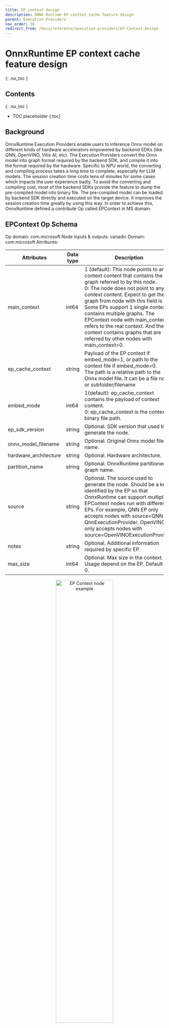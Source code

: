 ```yaml
---
title: EP context design
description: ONNX Runtime EP context cache feature design
parent: Execution Providers
nav_order: 16
redirect_from: /docs/reference/execution-providers/EP-Context-Design
---
```


# OnnxRuntime EP context cache feature design
{: .no_toc }

## Contents
{: .no_toc }

* TOC placeholder
{:toc}

## Background

OnnxRuntime Execution Providers enable users to inference Onnx model on different kinds of hardware accelerators empowered by backend SDKs (like QNN, OpenVINO, Vitis AI, etc). The Execution Providers convert the Onnx model into graph format required by the backend SDK, and compile it into the format required by the hardware. Specific to NPU world, the converting and compiling process takes a long time to complete, especially for LLM models. The session creation time costs tens of minutes for some cases which impacts the user experience badly.
To avoid the converting and compiling cost, most of the backend SDKs provide the feature to dump the pre-compiled model into binary file. The pre-compiled model can be loaded by backend SDK directly and executed on the target device. It improves the session creation time greatly by using this way. In order to achieve this, OnnxRuntime defined a contribute Op called EPContext in MS domain.

## EPContext Op Schema

Op domain: com.microsoft
Node inputs & outputs: variadic
Domain: com.microsoft
Atrribures:

|Attributes           |Data type|Description                                                                                               |
|---------------------|---------|----------------------------------------------------------------------------------------------------------|
|main_context         |int64    |1 (default): This node points to an EP context content that contains the graph referred to by this node.<br/>0: The node does not point to any EP context content. Expect to get the graph from node with this field is 1.<br/>Some EPs support 1 single context contains multiple graphs. The EPContext node with main_context=1 refers to the real context. And the context contains graphs that are referred by other nodes with main_context=0.|
|ep_cache_context     |string   |Payload of the EP context if embed_mode=1, or path to the context file if embed_mode=0.<br/>The path is a relative path to the Onnx model file. It can be a file name, or subfolder/filename|
|embed_mode           |int64    |1(default): ep_cache_context contains the payload of context content.<br/>0: ep_cache_context is the context binary file path.|
|ep_sdk_version       |string   |Optional. SDK version that used to generate the node.|
|onnx_model_filename  |string   |Optional. Original Onnx model file name.|
|hardware_architecture|string   |Optional. Hardware architecture.|
|partition_name       |string   |Optional. OnnxRuntime partitioned graph name.|
|source               |string   |Optional. The source used to generate the node. Should be a key identified by the EP so that OnnxRuntime can support multiple EPContext nodes run with different EPs. For example, QNN EP only accepts nodes with source=QNN or QnnExecutionProvider, OpenVINO EP only accepts nodes with source=OpenVINOExecutionProvider.|
|notes                |string   |Optional. Additional information required by specific EP.|
|max_size             |int64    |Optional. Max size in the context. Usage depend on the EP. Default to 0.|

<p align="center"><img width="60%" src="../../images/EP_context_node.png" alt="EP Context node example"/></p>

## OnnxRuntime Session options related to EP context cache generation and inference

|Session option             |Description                                                                                               |
|---------------------------|----------------------------------------------------------------------------------------------------------|
|ep.context_enable          |Used for context model generation only.<br/>1: Enable OnnxRuntime to dump the context cache model.<br/>0 (default): disable.|
|ep.context_file_path       |Specify the file path for the dump model.<br/>Default to original_file_name_ctx.onnx for context model generation.<br/>For model inference, if user loads model from memory buffer and the EP context binary is outside the Onnx model, user need to set this option. OnnxRuntime EP use this path to get the folder path together with the ep_cache_context (which point to the contex binary path) to get the absoluate path for the context binary file.|
|ep.context_embed_mode      |Used for context model generation only.<br/>1: dump the EP context content into the Onnx model, inside ep_cache_context node attribute.<br/>0 (default): dump the EP context content into a separate file, keep the file name in the Onnx model. File path tracked in ep_cache_context node attribute.|
|ep.context_node_name_prefix|Used for context model generation only.<br/>Specify the EPContext node name (also the partition_name attribute, internal graph name) prefix to make it unique across nodes in case user glue multiple EPContext nodes in one model to avoid conflict.|
|ep.context_model_external_initializers_file_name|This is for the case that some nodes partitioned on CPU EP, and those nodes has external initializers. When generating EP context model, the new generated model should NOT depend on old external data file used for source Onnx model.<br/>Use this config when dumping EP context model with an external initializers file. All initializers will be inside the external data file if specified, otherwise all inside generated Onnx file.<br/>It is not set by default, so all initializers will be inside the Onnx file.|

## EP Context cache model generation workflow

OnnxRuntime EPs should follow these rules to create the EP context cache model to maintain a unified user interface.
1. ep.context_enable
  OnnxRuntime create the EP context cache model if ep.context_enable = 1. Otherwise, ep.context_enable = 0 (default), just do the normal workflow.
2. ep.context_file_path
  OnnxRuntime just append “_ctx.onnx” to the input file name as the output file name if no ep.context_file_path provided. Otherwise just use the user provided file path.
  ep.context_file_path is required if user loads the model from memory buffer, since there’s no way for OnnxRuntime to get the input file path for this scenario.
3. ep.context_embed_mode
  1 (default): dump the EP context context content into the Onnx model.
  0: dump the EP context content as a separate file. EP decides the file name and tracks the file name in EPContext node attribute ep_cache_context. The separate file should always at the same location as the dumped Onnx model file. And the file path tracked in EPContext node is a relative path to the Onnx model file. Note: subfolder is allowed.
4. ep.context_node_name_prefix
  In case the user wants to add special tag inside the EPContext node name (also the partition_name attribute, and graph name), EP should provide this capability when EP creates the EPContext nodes.
  This is useful if the user wants to glue multiple EPContext nodes from multiple models into one model and there’s risk that node name (graph name) confliction happens across models. Dependes on EP implementation. QNN EP supports multiple EPContext nodes, so user can merge and re-connect EPContext nodes from different models.

## Inference from EP Context cache model workflow

OnnxRuntime EPs which support loading from Onnx model with EPContext nodes should follow the workflow/rules for model inference.
1. EP should be able to identify the model which has EPContext node.
  a. EP follows its normal workflow if there’s no EPContext nodes inside the model.
  b. If it is the Onnx model has EPContext nodes.
    i. EP should check the source node attribute from all EPContext nodes to make sure there is any EPContext node for this EP (the source node attribute matches the key required by the EP).
    ii. EP only partition in the EPContext nodes which has source node attribute matches the key required by the EP.
    iii. EP loads from the cached context inside EPContext node
2. If the context cache Onnx model is dumped with embed_mode = 1, so there is separate context binary file beside the Onnx model in the same folder. 
  a. OnnxRuntime EP gets the context binary file relative path from EPContext ep_cache_context node attribute.
  b. If the user loads the model from a Onnx model file path, then EP should get the input model folder path, and combine it with the relative path got from step a) as the context binary file full path.
  c. If the user loads the model from memory buffer, user needs to provide session option ep.context_file_path. EP gets the folder path from ep.context_file_path, and combines it with the relative path   got from step a) as the context binary file full path. 

<p align="center"><img width="60%" src="../../images/EP_context_nodes_with_different_eps.png" alt="EP Context nodes with different EPs"/></p>

## New ExecutionProvider interface GetEpContextNodes() to help generate the EP Context cache model

It is hard for Execution Providers to generate the partitioned graph within the Execution Provider code since an Execution Provider does not have a good picture of the whole partitioned graph. New ExecutionProvider interface GetEpContextNodes() is added to support this.

```
  virtual const InlinedVector<const Node*> GetEpContextNodes() const {
    return InlinedVector<const Node*>();
  }
```

This API returns the array of pointers for EPContext nodes. Execution Provider needs to implement this interface if it has the requirement to generate the context cache model. Otherwise leave it. It is the Execution Provider's responsibility to create the EPContext nodes with its dependencies (like the context binary file if it's not embed_mode). The OnnxRuntime GraphPartitioner use this interface to get the EPContext nodes and generate the partitioned Onnx model. [code details here](https://github.com/microsoft/onnxruntime/blob/544bdd60730270f49f6a5baafdff54065f626776/onnxruntime/core/framework/graph_partitioner.cc#L646-L750)
